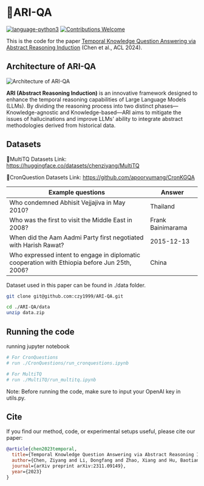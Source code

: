 # 🎉ARI-QA

[![language-python3](https://img.shields.io/badge/Language-Python3-blue.svg?style=flat-square)](https://www.python.org/)
[![Contributions Welcome](https://img.shields.io/badge/Contributions-Welcome-brightgreen.svg?style=flat-square)](https://github.com/czy1999/MultiTQ/issues)

This is the code for the paper [Temporal Knowledge Question Answering via Abstract Reasoning Induction](https://arxiv.org/pdf/2311.09149) (Chen et al., ACL 2024).

## Architecture of ARI-QA
![Architecture of ARI-QA](https://s21.ax1x.com/2024/07/23/pkHCT58.png)

**ARI (Abstract Reasoning Induction)** is an innovative framework designed to enhance the temporal reasoning capabilities of Large Language Models (LLMs). By dividing the reasoning process into two distinct phases—Knowledge-agnostic and Knowledge-based—ARI aims to mitigate the issues of hallucinations and improve LLMs' ability to integrate abstract methodologies derived from historical data. 

## Datasets

🤗MultiTQ Datasets Link: https://huggingface.co/datasets/chenziyang/MultiTQ

🤗CronQuestion Datasets Link: https://github.com/apoorvumang/CronKGQA

|Example questions|	Answer|
|  ----  | ----  |
|Who condemned Abhisit Vejjajiva in May 2010?	|Thailand
|Who was the first to visit the Middle East in 2008?	|Frank Bainimarama|
|When did the Aam Aadmi Party first negotiated with Harish Rawat?|	2015-12-13|
|Who expressed intent to engage in diplomatic cooperation with Ethiopia before Jun 25th, 2006?	|China|



Dataset used in this paper can be found in ./data folder. 

```bash
git clone git@github.com:czy1999/ARI-QA.git

cd ./ARI-QA/data
unzip data.zip
```



## Running the code
 running jupyter notebook
```bash
# For CronQuestions
# run ./CronQuestions/run_cronquestions.ipynb

# For MultiTQ
# run ./MultiTQ/run_multitq.ipynb
 ```
 Note: Before running the code, make sure to input your OpenAI key in utils.py.

## Cite

If you find our method, code, or experimental setups useful, please cite our paper:


```bibtex
@article{chen2023temporal,
  title={Temporal Knowledge Question Answering via Abstract Reasoning Induction},
  author={Chen, Ziyang and Li, Dongfang and Zhao, Xiang and Hu, Baotian and Zhang, Min},
  journal={arXiv preprint arXiv:2311.09149},
  year={2023}
}
```

